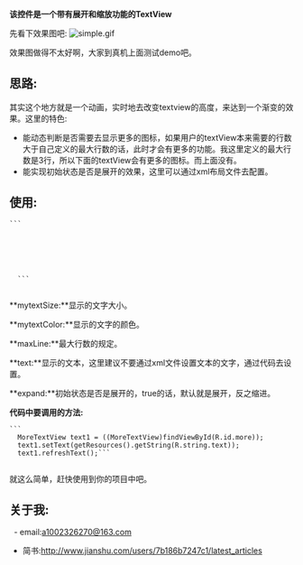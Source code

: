 **该控件是一个带有展开和缩放功能的TextView**

先看下效果图吧:
![simple.gif](https://github.com/1002326270xc/MoreTextView/blob/master/photo/demo.gif)

效果图做得不太好啊，大家到真机上面测试demo吧。

## 思路:
其实这个地方就是一个动画，实时地去改变textview的高度，来达到一个渐变的效果。这里的特色:
- 能动态判断是否需要去显示更多的图标，如果用户的textView本来需要的行数大于自己定义的最大行数的话，此时才会有更多的功能。我这里定义的最大行数是3行，所以下面的textView会有更多的图标。而上面没有。
- 能实现初始状态是否是展开的效果，这里可以通过xml布局文件去配置。

## 使用:
  <pre><code>```
  <declare-styleable name="MoreTextStyle">    
    <attr name="mytextSize" format="dimension" />    
    <attr name="mytextColor" format="color" />    
    <attr name="maxLine" format="integer" />    
    <attr name="text" format="string|reference" />    
    <attr name="expand" format="boolean" />
  </declare-styleable>```
  </code></pre>

**mytextSize:**显示的文字大小。

**mytextColor:**显示的文字的颜色。

**maxLine:**最大行数的规定。

**text:**显示的文本，这里建议不要通过xml文件设置文本的文字，通过代码去设置。

**expand:**初始状态是否是展开的，true的话，默认就是展开，反之缩进。

**代码中要调用的方法:**
  <pre><code>```
  MoreTextView text1 = ((MoreTextView)findViewById(R.id.more));
  text1.setText(getResources().getString(R.string.text));
  text1.refreshText();```
  </code></pre>

就这么简单，赶快使用到你的项目中吧。

## 关于我:

   - email:a1002326270@163.com
   - 简书:http://www.jianshu.com/users/7b186b7247c1/latest_articles
